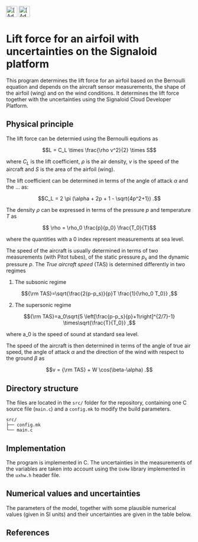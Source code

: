 [<img src="https://assets.signaloid.io/add-to-signaloid-cloud-logo-dark-v6.png#gh-dark-mode-only" alt="[Add to signaloid.io]" height="30">](https://signaloid.io/repositories?connect=https://github.com/signaloid/Signaloid-Demo-General-C#gh-dark-mode-only)
[<img src="https://assets.signaloid.io/add-to-signaloid-cloud-logo-light-v6.png#gh-light-mode-only" alt="[Add to signaloid.io]" height="30">](https://signaloid.io/repositories?connect=https://github.com/signaloid/Signaloid-Demo-General-C#gh-light-mode-only)

# Lift force for an airfoil with uncertainties on the Signaloid platform
This program determines the lift force for an airfoil based on the Bernoulli equation and depends on the aircraft sensor measurements, the shape of the airfoil (wing) and on the wind conditions. It determines the lift force together with the uncertainties using the Signaloid Cloud Developer Platform.

## Physical principle
The lift force can be determied using the Bernoulli equtions as

$$L = C_L \times \frac{\rho v^2}{2} \times S$$

where $C_L$ is the lift coefficient, $\rho$ is the air density, $v$ is the speed of the aircraft and $S$ is the area of the airfoil (wing).

The lift coefficient can be determined in terms of the angle of attack $\alpha$ and the ... as:

$$C_L = 2 \pi (\alpha + 2p + 1 - \sqrt{4p^2+1})  .$$

The density $\rho$ can be expressed in terms of the pressure $p$ and temperature $T$ as

$$ \rho = \rho_0 \frac{p}{p_0} \frac{T_0}{T}$$

where the quantities with a 0 index represent measurements at sea level.

The speed of the aircraft is usually determined in terms of two measurements (with Pitot tubes), of the static pressure $p_s$ and the dynamic pressure $p$. The *True aircraft speed* (TAS) is determined differently in two regimes
1) The subsonic regime

$${\rm TAS}=\sqrt{\frac{2(p-p_s)}{p}T \frac{1}{\rho_0 T_0}} ,$$

2) The supersonic regime

$${\rm TAS}=a_0\sqrt{5 \left[\frac{p-p_s}{p}+1\right]^{2/7}-1} \times\sqrt{\frac{T}{T_0}} ,$$

where a_0 is the speed of sound at standard sea level.

The speed of the aircraft is then determined in terms of the angle of true air speed, the angle of attack $\alpha$ and the direction of the wind with respect to the ground $\beta$ as

$$v = {\rm TAS} + W \cos(\beta-\alpha)  .$$


## Directory structure
The files are located in the `src/` folder for the repository, containing one C source file (`main.c`) and a `config.mk` to modify the build parameters.
```
src/
├── config.mk
└── main.c
```


## Implementation
The program is implemented in C. The uncertainties in the measurements of the variables are taken into account using the `UxHw` library implemented in the `uxhw.h` header file.
## Numerical values and uncertainties

The parameters of the model, together with some plausible numerical values (given in SI units) and their uncertainties are given in the table below.

## References
